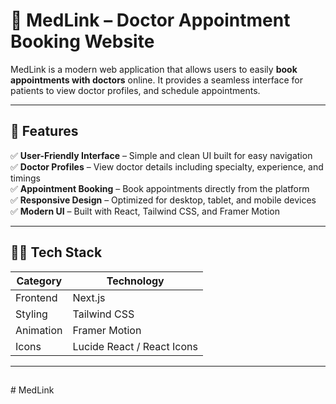 # 🏥 MedLink – Doctor Appointment Booking Website

MedLink is a modern web application that allows users to easily **book appointments with doctors** online. It provides a seamless interface for patients to  view doctor profiles, and schedule appointments.

---

## 🌟 Features

✅ **User-Friendly Interface** – Simple and clean UI built for easy navigation  
✅ **Doctor Profiles** – View doctor details including specialty, experience, and timings  
✅ **Appointment Booking** – Book appointments directly from the platform    
✅ **Responsive Design** – Optimized for desktop, tablet, and mobile devices  
✅ **Modern UI** – Built with React, Tailwind CSS, and Framer Motion  

---

## 🧑‍💻 Tech Stack

| Category | Technology |
|----------|-------------|
| Frontend | Next.js  |
| Styling  | Tailwind CSS |
| Animation | Framer Motion |
| Icons | Lucide React / React Icons 

---

## 

#   M e d L i n k 
 
 
